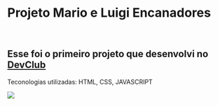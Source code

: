 <h1>
  Projeto Mario e Luigi Encanadores
</h1>
<br>
<h2>
  Esse foi o primeiro projeto que desenvolvi no <a href="https://rodolfomori.com.br/DevClub">DevClub</a>
</h2>

<p>Teconologias utilizadas: HTML, CSS, JAVASCRIPT </p>


<img src="https://github.com/deivideguilherme/DEV-CLUB/blob/main/PROJETO%20SITE%20-%20PROGRAMADOR%2072H/img/image-mario-luigi.png?raw=true" />

